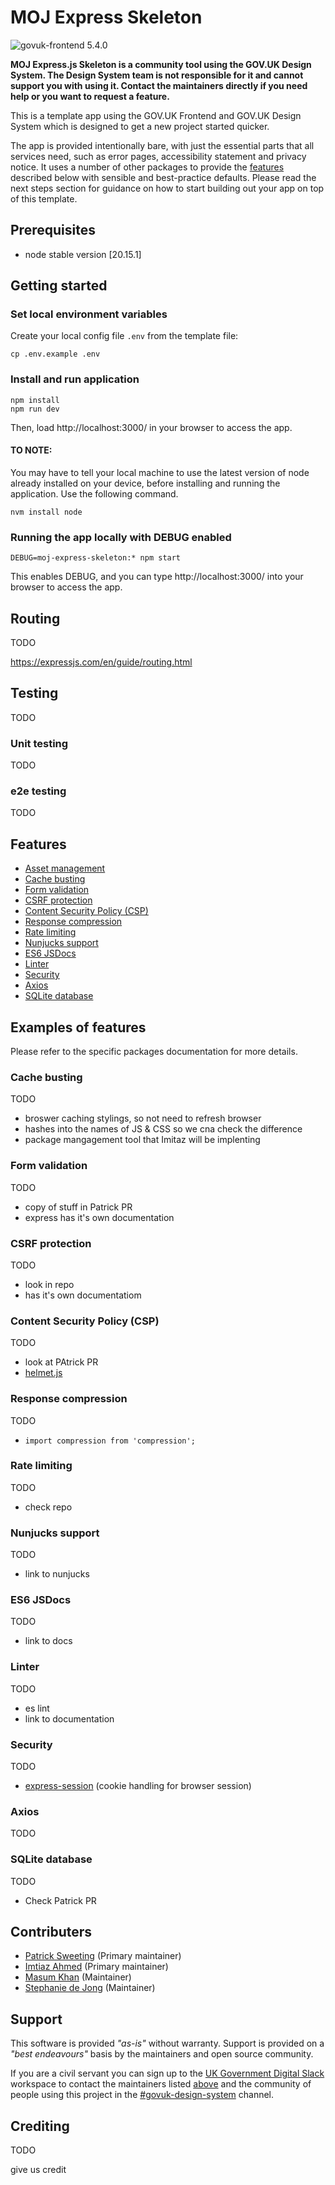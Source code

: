 # MOJ Express Skeleton
![govuk-frontend 5.4.0](https://img.shields.io/badge/govuk--frontend%20version-5.4.0-005EA5?logo=gov.uk&style=flat)

**MOJ Express.js Skeleton is a community tool using the GOV.UK Design System. The Design System team is not responsible for it and cannot support you with using it. Contact the maintainers directly if you need help or you want to request a feature.**

This is a template app using the GOV.UK Frontend and GOV.UK Design System which is designed to get a new project started quicker.

The app is provided intentionally bare, with just the essential parts that all services need, such as error pages, accessibility statement and privacy notice. It uses a number of other packages to provide the [features](#features) described below with sensible and best-practice defaults. Please read the next steps section for guidance on how to start building out your app on top of this template.

## Prerequisites
- node stable version [20.15.1]

## Getting started

### Set local environment variables

Create your local config file `.env` from the template file:

```shell
cp .env.example .env
```

### Install and run application
```
npm install
npm run dev
```
Then, load http://localhost:3000/ in your browser to access the app.

#### TO NOTE:

You may have to tell your local machine to use the latest version of node already installed on your device, before installing and running the application. Use the following command.

```
nvm install node
```

### Running the app locally with DEBUG enabled

```
DEBUG=moj-express-skeleton:* npm start
```
This enables DEBUG, and you can type http://localhost:3000/ into your browser to access the app.

## Routing
TODO

https://expressjs.com/en/guide/routing.html

## Testing
TODO

### Unit testing
TODO

### e2e testing
TODO


## Features
- [Asset management](#asset-management)
- [Cache busting](#cache-busting)
- [Form validation](#form-validation)
- [CSRF protection](#csrf-protection)
- [Content Security Policy (CSP)](#content-security-policy-csp)
- [Response compression](#response-compression)
- [Rate limiting](#rate-limiting)
- [Nunjucks support](#nunjucks-support)
- [ES6 JSDocs](#es6-jsdocs)
- [Linter](#linter)
- [Security](#security)
- [Axios](#axios)
- [SQLite database](#sqlite-database)

## Examples of features 
Please refer to the specific packages documentation for more details.

### Cache busting
TODO

- broswer caching stylings, so not need to refresh browser
- hashes into the names of JS & CSS so we cna check the difference 
- package mangagement tool that Imitaz will be implenting

### Form validation
TODO

- copy of stuff in Patrick PR
- express has it's own documentation

### CSRF protection
TODO

- look in repo
- has it's own documentatiom

### Content Security Policy (CSP)
TODO

- look at PAtrick PR
- [helmet.js](https://helmetjs.github.io/)

### Response compression
TODO

- `import compression from 'compression';`


### Rate limiting
TODO

- check repo

### Nunjucks support
TODO

- link to nunjucks

### ES6 JSDocs
TODO

- link to docs

### Linter
TODO

- es lint
- link to documentation 

### Security
TODO
- [express-session](https://www.npmjs.com/package/express-session) (cookie handling for browser session)

### Axios
TODO

### SQLite database
TODO
- Check Patrick PR

## Contributers
- [Patrick Sweeting](https://github.com/psweeting1) (Primary maintainer)
- [Imtiaz Ahmed](https://github.com/imtiazAhmd) (Primary maintainer)
- [Masum Khan](https://github.com/MazOneTwoOne) (Maintainer)
- [Stephanie de Jong](https://github.com/skdejong) (Maintainer)

## Support
This software is provided *"as-is"* without warranty. Support is provided on a *"best endeavours"* basis by the maintainers and open source community.

If you are a civil servant you can sign up to the [UK Government Digital Slack](https://ukgovernmentdigital.slack.com/signup) workspace to contact the maintainers listed [above](#contributers) and the community of people using this project in the [#govuk-design-system](https://ukgovernmentdigital.slack.com/archives/C6DMEH5R6) channel.


## Crediting
TODO

give us credit
